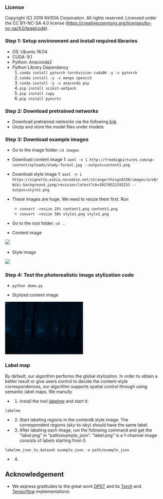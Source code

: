 ### License
Copyright (C) 2018 NVIDIA Corporation.  All rights reserved.
Licensed under the CC BY-NC-SA 4.0 license (https://creativecommons.org/licenses/by-nc-sa/4.0/legalcode).


### Step 1: Setup environment and install required libraries

- OS: Ubuntu 16.04
- CUDA: 9.1
- Python: Anaconda2
- Python Library Dependency
  1. `conda install pytorch torchvision cuda90 -y -c pytorch`
  2. `conda install -y -c menpo opencv3`
  3. `conda install -y -c anaconda pip`
  4. `pip install scikit-umfpack`
  5. `pip install cupy`
  6. `pip install pynvrtc`

### Step 2: Download pretrained networks

- Download pretrained networks via the following [link](https://drive.google.com/open?id=1ENgQm9TgabE1R99zhNf5q6meBvX6WFuq).
- Unzip and store the model files under models

### Step 3: Download example images

- Go to the image folder: `cd images`
- Download content image 1: `axel -n 1 http://freebigpictures.com/wp-content/uploads/shady-forest.jpg --output=content1.png`
- Download style image 1: `axel -n 1 https://vignette.wikia.nocookie.net/strangerthings8338/images/e/e0/Wiki-background.jpeg/revision/latest?cb=20170522192233 --output=style1.png`
- These images are huge. We need to resize them first. Run
  - `convert -resize 25% content1.png content1.png`
  - `convert -resize 50% style1.png style1.png`
- Go to the root folder: `cd ..`

- Content image

![](images/content1_small.png)

- Style image

![](images/style1_small.png)

### Step 4: Test the photorealistic image stylization code

- `python demo.py`

- Stylized content image

![](results/example1_small.png)

### Label map

By default, our algorithm performs the global stylization. In order to obtain a better result or give users control to decide the content–style correspondences, our algorithm supports spatial control through using semantic label maps. We manully 

- 1) Install the tool [labelme](https://github.com/wkentaro/labelme) and start it:

```
labelme
``` 

- 2) Start labeling regions in the content& style image. The correspondent regions (sky-to-sky) should have the same label.

- 3) After labeling each image, run the following command and get the "label.png" in "path/example_json". "label.png" is a 1-channel image consists of labels starting from 0.

```
labelme_json_to_dataset example.json -o path/example_json
```  
- 4)


## Acknowledgement

- We express gratitudes to the great work [DPST](https://www.cs.cornell.edu/~fujun/files/style-cvpr17/style-cvpr17.pdf) and its [Torch](https://github.com/luanfujun/deep-photo-styletransfer) and [Tensorflow](https://github.com/LouieYang/deep-photo-styletransfer-tf) implementations.
